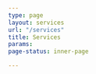 ```yaml
---
type: page
layout: services
url: "/services"
title: Services
params: 
page-status: inner-page

---
```


